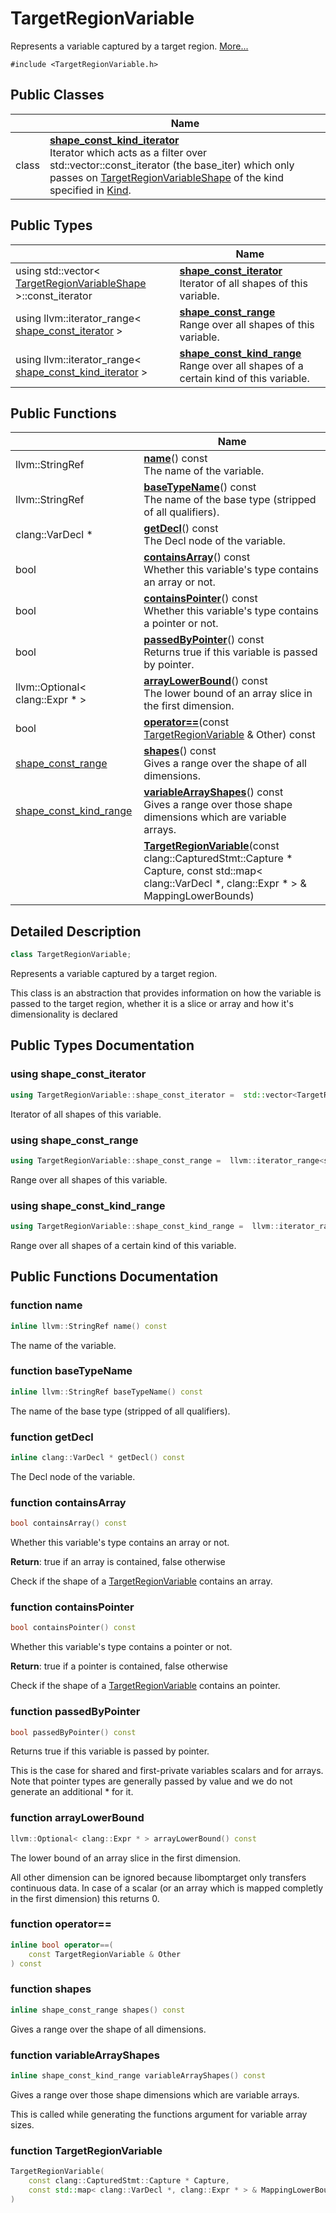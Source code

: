 # TargetRegionVariable



Represents a variable captured by a target region.  [More...](#detailed-description)


`#include <TargetRegionVariable.h>`

## Public Classes

|                | Name           |
| -------------- | -------------- |
| class | **[shape_const_kind_iterator](Classes/classTargetRegionVariable_1_1shape__const__kind__iterator.md)** <br>Iterator which acts as a filter over std::vector<TargetRegionVariableShape>::const_iterator (the base_iter) which only passes on [TargetRegionVariableShape](Classes/classTargetRegionVariableShape.md) of the kind specified in [Kind]().  |

## Public Types

|                | Name           |
| -------------- | -------------- |
| using std::vector< [TargetRegionVariableShape](Classes/classTargetRegionVariableShape.md) >::const_iterator | **[shape_const_iterator](Classes/classTargetRegionVariable.md#using-shape_const_iterator)** <br>Iterator of all shapes of this variable.  |
| using llvm::iterator_range< [shape_const_iterator](Classes/classTargetRegionVariable.md#using-shape_const_iterator) > | **[shape_const_range](Classes/classTargetRegionVariable.md#using-shape_const_range)** <br>Range over all shapes of this variable.  |
| using llvm::iterator_range< [shape_const_kind_iterator](Classes/classTargetRegionVariable_1_1shape__const__kind__iterator.md) > | **[shape_const_kind_range](Classes/classTargetRegionVariable.md#using-shape_const_kind_range)** <br>Range over all shapes of a certain kind of this variable.  |

## Public Functions

|                | Name           |
| -------------- | -------------- |
| llvm::StringRef | **[name](Classes/classTargetRegionVariable.md#function-name)**() const<br>The name of the variable.  |
| llvm::StringRef | **[baseTypeName](Classes/classTargetRegionVariable.md#function-basetypename)**() const<br>The name of the base type (stripped of all qualifiers).  |
| clang::VarDecl * | **[getDecl](Classes/classTargetRegionVariable.md#function-getdecl)**() const<br>The Decl node of the variable.  |
| bool | **[containsArray](Classes/classTargetRegionVariable.md#function-containsarray)**() const<br>Whether this variable's type contains an array or not.  |
| bool | **[containsPointer](Classes/classTargetRegionVariable.md#function-containspointer)**() const<br>Whether this variable's type contains a pointer or not.  |
| bool | **[passedByPointer](Classes/classTargetRegionVariable.md#function-passedbypointer)**() const<br>Returns true if this variable is passed by pointer.  |
| llvm::Optional< clang::Expr * > | **[arrayLowerBound](Classes/classTargetRegionVariable.md#function-arraylowerbound)**() const<br>The lower bound of an array slice in the first dimension.  |
| bool | **[operator==](Classes/classTargetRegionVariable.md#function-operator==)**(const [TargetRegionVariable](Classes/classTargetRegionVariable.md) & Other) const |
| [shape_const_range](Classes/classTargetRegionVariable.md#using-shape_const_range) | **[shapes](Classes/classTargetRegionVariable.md#function-shapes)**() const<br>Gives a range over the shape of all dimensions.  |
| [shape_const_kind_range](Classes/classTargetRegionVariable.md#using-shape_const_kind_range) | **[variableArrayShapes](Classes/classTargetRegionVariable.md#function-variablearrayshapes)**() const<br>Gives a range over those shape dimensions which are variable arrays.  |
| | **[TargetRegionVariable](Classes/classTargetRegionVariable.md#function-targetregionvariable)**(const clang::CapturedStmt::Capture * Capture, const std::map< clang::VarDecl *, clang::Expr * > & MappingLowerBounds) |

## Detailed Description

```cpp
class TargetRegionVariable;
```

Represents a variable captured by a target region. 

This class is an abstraction that provides information on how the variable is passed to the target region, whether it is a slice or array and how it's dimensionality is declared 

## Public Types Documentation

### using shape_const_iterator

```cpp
using TargetRegionVariable::shape_const_iterator =  std::vector<TargetRegionVariableShape>::const_iterator;
```

Iterator of all shapes of this variable. 

### using shape_const_range

```cpp
using TargetRegionVariable::shape_const_range =  llvm::iterator_range<shape_const_iterator>;
```

Range over all shapes of this variable. 

### using shape_const_kind_range

```cpp
using TargetRegionVariable::shape_const_kind_range =  llvm::iterator_range<shape_const_kind_iterator>;
```

Range over all shapes of a certain kind of this variable. 

## Public Functions Documentation

### function name

```cpp
inline llvm::StringRef name() const
```

The name of the variable. 

### function baseTypeName

```cpp
inline llvm::StringRef baseTypeName() const
```

The name of the base type (stripped of all qualifiers). 

### function getDecl

```cpp
inline clang::VarDecl * getDecl() const
```

The Decl node of the variable. 

### function containsArray

```cpp
bool containsArray() const
```

Whether this variable's type contains an array or not. 

**Return**: true if an array is contained, false otherwise 

Check if the shape of a [TargetRegionVariable](Classes/classTargetRegionVariable.md) contains an array.


### function containsPointer

```cpp
bool containsPointer() const
```

Whether this variable's type contains a pointer or not. 

**Return**: true if a pointer is contained, false otherwise 

Check if the shape of a [TargetRegionVariable](Classes/classTargetRegionVariable.md) contains an pointer.


### function passedByPointer

```cpp
bool passedByPointer() const
```

Returns true if this variable is passed by pointer. 

This is the case for shared and first-private variables scalars and for arrays. Note that pointer types are generally passed by value and we do not generate an additional * for it. 


### function arrayLowerBound

```cpp
llvm::Optional< clang::Expr * > arrayLowerBound() const
```

The lower bound of an array slice in the first dimension. 

All other dimension can be ignored because libomptarget only transfers continuous data. In case of a scalar (or an array which is mapped completly in the first dimension) this returns 0. 


### function operator==

```cpp
inline bool operator==(
    const TargetRegionVariable & Other
) const
```


### function shapes

```cpp
inline shape_const_range shapes() const
```

Gives a range over the shape of all dimensions. 

### function variableArrayShapes

```cpp
inline shape_const_kind_range variableArrayShapes() const
```

Gives a range over those shape dimensions which are variable arrays. 

This is called while generating the functions argument for variable array sizes. 


### function TargetRegionVariable

```cpp
TargetRegionVariable(
    const clang::CapturedStmt::Capture * Capture,
    const std::map< clang::VarDecl *, clang::Expr * > & MappingLowerBounds
)
```


